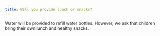 ```yaml
---
title: Will you provide lunch or snacks?
---
```

Water will be provided to refill water bottles. However, we ask that children bring their own lunch and healthy snacks.

